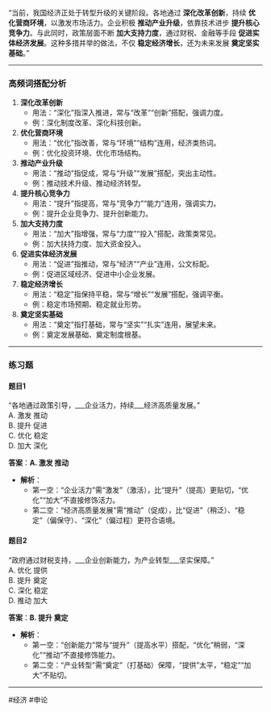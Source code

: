 “当前，我国经济正处于转型升级的关键阶段。各地通过 **深化改革创新**，持续 **优化营商环境**，以激发市场活力。企业积极 **推动产业升级**，依靠技术进步 **提升核心竞争力**。与此同时，政策层面不断 **加大支持力度**，通过财税、金融等手段 **促进实体经济发展**。这种多措并举的做法，不仅 **稳定经济增长**，还为未来发展 **奠定坚实基础**。”

---

### 高频词搭配分析

1. **深化改革创新**
    - 用法：“深化”指深入推进，常与“改革”“创新”搭配，强调力度。
    - 例：深化制度改革、深化科技创新。
2. **优化营商环境**
    - 用法：“优化”指改善，常与“环境”“结构”连用，经济类热词。
    - 例：优化投资环境、优化市场结构。
3. **推动产业升级**
    - 用法：“推动”指促成，常与“升级”“发展”搭配，突出主动性。
    - 例：推动技术升级、推动经济转型。
4. **提升核心竞争力**
    - 用法：“提升”指提高，常与“竞争力”“能力”连用，强调实力。
    - 例：提升企业竞争力、提升创新能力。
5. **加大支持力度**
    - 用法：“加大”指增强，常与“力度”“投入”搭配，政策类常见。
    - 例：加大扶持力度、加大资金投入。
6. **促进实体经济发展**
    - 用法：“促进”指推动，常与“经济”“产业”连用，公文标配。
    - 例：促进区域经济、促进中小企业发展。
7. **稳定经济增长**
    - 用法：“稳定”指保持平稳，常与“增长”“发展”搭配，强调平衡。
    - 例：稳定市场预期、稳定就业形势。
8. **奠定坚实基础**
    - 用法：“奠定”指打基础，常与“坚实”“扎实”连用，展望未来。
    - 例：奠定发展基础、奠定制度根基。

---

### 练习题

#### 题目1

“各地通过政策引导，___企业活力，持续___经济高质量发展。”  
A. 激发 推动  
B. 提升 促进  
C. 优化 稳定  
D. 加大 深化

**答案**：**A. 激发 推动**

- **解析**：
    - 第一空：“企业活力”需“激发”（激活），比“提升”（提高）更贴切，“优化”“加大”不直接修饰活力。
    - 第二空：“经济高质量发展”需“推动”（促成），比“促进”（稍泛）、“稳定”（偏保守）、“深化”（偏过程）更符合语境。

#### 题目2

“政府通过财税支持，___企业创新能力，为产业转型___坚实保障。”  
A. 优化 提供  
B. 提升 奠定  
C. 深化 稳定  
D. 推动 加大

**答案**：**B. 提升 奠定**

- **解析**：
    - 第一空：“创新能力”常与“提升”（提高水平）搭配，“优化”稍弱，“深化”“推动”不直接修饰能力。
    - 第二空：“产业转型”需“奠定”（打基础）保障，“提供”太平，“稳定”“加大”不贴切。

---

#经济 #申论